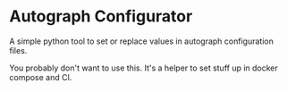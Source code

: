 # Autograph Configurator

A simple python tool to set or replace values in autograph configuration files.

You probably don't want to use this. It's a helper to set stuff up in docker compose and CI.
